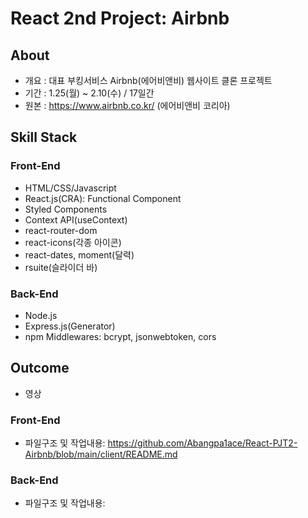 # React 2nd Project: Airbnb

## About
- 개요 : 대표 부킹서비스 Airbnb(에어비앤비) 웹사이트 클론 프로젝트
- 기간 : 1.25(월) ~ 2.10(수) / 17일간
- 원본 : https://www.airbnb.co.kr/ (에어비앤비 코리아)

## Skill Stack
### Front-End
- HTML/CSS/Javascript
- React.js(CRA): Functional Component
- Styled Components
- Context API(useContext)
- react-router-dom
- react-icons(각종 아이콘)
- react-dates, moment(달력)
- rsuite(슬라이더 바)

### Back-End
- Node.js
- Express.js(Generator)
- npm Middlewares: bcrypt, jsonwebtoken, cors

## Outcome
- 영상

### Front-End
- 파일구조 및 작업내용: https://github.com/Abangpa1ace/React-PJT2-Airbnb/blob/main/client/README.md

### Back-End
- 파일구조 및 작업내용: 
